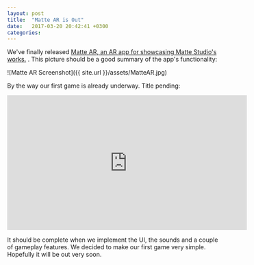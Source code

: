 ```yaml
---
layout: post
title:  "Matte AR is Out"
date:   2017-03-20 20:42:41 +0300
categories:
---
```


We've finally released [Matte AR, an AR app for showcasing Matte Studio's works.](http://matte-studio.com/ar/)
. This picture should be a good summary of the
app's functionality:

![Matte AR Screenshot]({{ site.url }}/assets/MatteAR.jpg)

By the way our first game is already underway. Title pending:

<iframe width="560" height="315" src="https://www.youtube.com/embed/OdnxmSUJyoU" frameborder="0" allowfullscreen></iframe>

It should be complete when we implement the UI, the sounds and a couple of gameplay
features. We decided to make our first game very simple. Hopefully it will be out
very soon.
